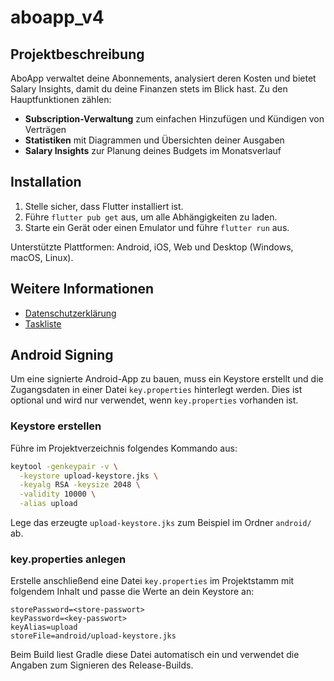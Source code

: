 # aboapp_v4

## Projektbeschreibung
AboApp verwaltet deine Abonnements, analysiert deren Kosten und bietet Salary Insights, damit du deine Finanzen stets im Blick hast. Zu den Hauptfunktionen zählen:

- **Subscription-Verwaltung** zum einfachen Hinzufügen und Kündigen von Verträgen
- **Statistiken** mit Diagrammen und Übersichten deiner Ausgaben
- **Salary Insights** zur Planung deines Budgets im Monatsverlauf

## Installation
1. Stelle sicher, dass Flutter installiert ist.
2. Führe `flutter pub get` aus, um alle Abhängigkeiten zu laden.
3. Starte ein Gerät oder einen Emulator und führe `flutter run` aus.

Unterstützte Plattformen: Android, iOS, Web und Desktop (Windows, macOS, Linux).

## Weitere Informationen
- [Datenschutzerklärung](PRIVACY_POLICY.md)
- [Taskliste](Tasklist.md)

## Android Signing
Um eine signierte Android-App zu bauen, muss ein Keystore erstellt und die Zugangsdaten in einer Datei `key.properties` hinterlegt werden. Dies ist optional und wird nur verwendet, wenn `key.properties` vorhanden ist.

### Keystore erstellen
Führe im Projektverzeichnis folgendes Kommando aus:

```bash
keytool -genkeypair -v \
  -keystore upload-keystore.jks \
  -keyalg RSA -keysize 2048 \
  -validity 10000 \
  -alias upload
```

Lege das erzeugte `upload-keystore.jks` zum Beispiel im Ordner `android/` ab.

### key.properties anlegen
Erstelle anschließend eine Datei `key.properties` im Projektstamm mit folgendem Inhalt und passe die Werte an dein Keystore an:

```properties
storePassword=<store-passwort>
keyPassword=<key-passwort>
keyAlias=upload
storeFile=android/upload-keystore.jks
```

Beim Build liest Gradle diese Datei automatisch ein und verwendet die Angaben zum Signieren des Release-Builds.
